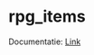 # rpg_items
Documentatie: [Link](https://docs.google.com/document/d/120zy0UgbCnzC3DWYx0WN5soMiqbBmrMv1vXf5a-V4q0/edit)

